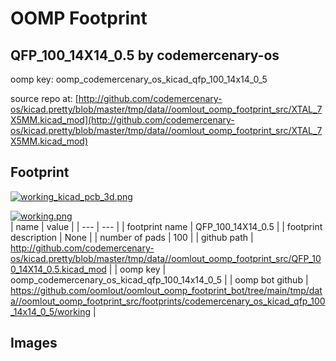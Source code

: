 # OOMP Footprint  
## QFP_100_14X14_0.5  by codemercenary-os  
  
oomp key: oomp_codemercenary_os_kicad_qfp_100_14x14_0_5  
  
source repo at: [http://github.com/codemercenary-os/kicad.pretty/blob/master/tmp/data//oomlout_oomp_footprint_src/XTAL_7X5MM.kicad_mod](http://github.com/codemercenary-os/kicad.pretty/blob/master/tmp/data//oomlout_oomp_footprint_src/XTAL_7X5MM.kicad_mod)  
## Footprint  
  
[![working_kicad_pcb_3d.png](working_kicad_pcb_3d_600.png)](working_kicad_pcb_3d.png)  
  
[![working.png](working_600.png)](working.png)  
| name | value | 
| --- | --- | 
| footprint name | QFP_100_14X14_0.5 | 
| footprint description | None | 
| number of pads | 100 | 
| github path | http://github.com/codemercenary-os/kicad.pretty/blob/master/tmp/data//oomlout_oomp_footprint_src/QFP_100_14X14_0.5.kicad_mod | 
| oomp key | oomp_codemercenary_os_kicad_qfp_100_14x14_0_5 | 
| oomp bot github | https://github.com/oomlout/oomlout_oomp_footprint_bot/tree/main/tmp/data//oomlout_oomp_footprint_src/footprints/codemercenary_os_kicad_qfp_100_14x14_0_5/working | 
## Images  
